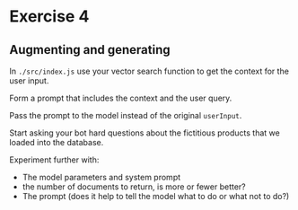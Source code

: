 # Exercise 4

## Augmenting and generating

In `./src/index.js` use your vector search function to get the context for the user input.

Form a prompt that includes the context and the user query.

Pass the prompt to the model instead of the original `userInput`.

Start asking your bot hard questions about the fictitious products that we loaded into the database.

Experiment further with:

- The model parameters and system prompt
- the number of documents to return, is more or fewer better?
- The prompt (does it help to tell the model what to do or what not to do?)
